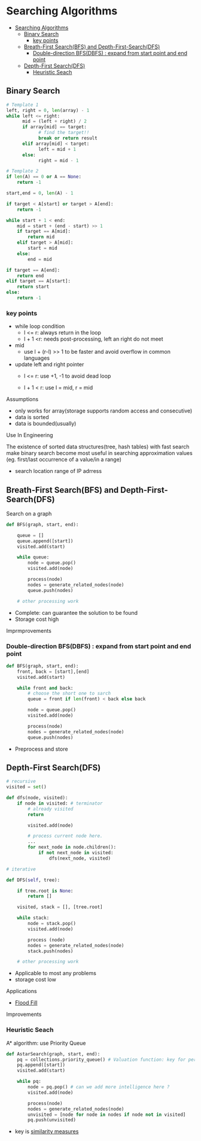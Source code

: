
# Searching Algorithms

- [Searching Algorithms](#searching-algorithms)
  - [Binary Search](#binary-search)
    - [key points](#key-points)
  - [Breath-First Search\(BFS\) and Depth-First-Search\(DFS\)](#breath-first-searchbfs-and-depth-first-searchdfs)
    - [Double-direction BFS\(DBFS\) : expand from start point and end point](#double-direction-bfsdbfs--expand-from-start-point-and-end-point)
  - [Depth-First Search(DFS)](#depth-first-searchdfs)
    - [Heuristic Seach](#heuristic-seach)

## Binary Search

```py
# Template 1
left, right = 0, len(array) - 1 
while left <= right: 
      mid = (left + right) / 2 
      if array[mid] == target: 
            # find the target!! 
            break or return result 
      elif array[mid] < target: 
            left = mid + 1 
      else: 
            right = mid - 1

# Template 2
if len(A) == 0 or A == None:
    return -1

start,end = 0, len(A) - 1

if target < A[start] or target > A[end]:
    return -1

while start + 1 < end:
    mid = start + (end - start) >> 1
    if target == A[mid]:
        return mid
    elif target > A[mid]:
        start = mid
    else:
        end = mid

if target == A[end]:
    return end
elif target == A[start]:
    return start
else:
    return -1
```

### key points

* while loop condition
  * l &lt;= r: always return in the loop
  * l + 1 &lt;r: needs post-processing, left an right do not meet
* mid
  * use l + \(r-l\) &gt;&gt; 1 to be faster and avoid overflow in common languages
* update left and right pointer
  * l &lt;= r: use +1, -1 to avoid dead loop

  * l + 1 &lt; r: use l = mid, r = mid

Assumptions

* only works for array\(storage supports random access and consecutive\)
* data is sorted
* data is bounded\(usually\)

Use In Engineering

The existence of sorted data structures\(tree, hash tables\) with fast search make binary search become most useful in searching approximation values \(eg. first/last occurrence of a value/in a range\)

- search location range of IP adrress


## Breath-First Search\(BFS\) and Depth-First-Search\(DFS\)

Search on a graph

```py
def BFS(graph, start, end):

    queue = [] 
    queue.append([start]) 
    visited.add(start)

    while queue: 
        node = queue.pop() 
        visited.add(node)

        process(node) 
        nodes = generate_related_nodes(node) 
        queue.push(nodes)

    # other processing work
```

- Complete: can guarantee the solution to be found
- Storage cost high

Imprmprovements

### Double-direction BFS\(DBFS\) : expand from start point and end point

  ```py
  def BFS(graph, start, end):
      front, back = [start],[end]
      visited.add(start)

      while front and back: 
          # choose the short one to sarch
          queue = front if len(front) < back else back

          node = queue.pop() 
          visited.add(node)

          process(node) 
          nodes = generate_related_nodes(node) 
          queue.push(nodes)
  ```

* Preprocess and store

## Depth-First Search(DFS)

```py
# recursive
visited = set() 

def dfs(node, visited):
    if node in visited: # terminator
        # already visited 
        return 

        visited.add(node) 

        # process current node here. 
        ...
        for next_node in node.children(): 
            if not next_node in visited: 
                dfs(next_node, visited)

# iterative

def DFS(self, tree): 

    if tree.root is None: 
        return [] 

    visited, stack = [], [tree.root]

    while stack: 
        node = stack.pop() 
        visited.add(node)

        process (node) 
        nodes = generate_related_nodes(node) 
        stack.push(nodes) 

    # other processing work
```

* Applicable to most any problems
* storage cost low

Applications

* [Flood Fill](https://en.wikipedia.org/wiki/Flood_fill)

Improvements

### Heuristic Seach

A\* algorithm: use Priority Queue

```py
def AstarSearch(graph, start, end):
    pq = collections.priority_queue() # Valuation function: key for performance
    pq.append([start]) 
    visited.add(start)

    while pq: 
        node = pq.pop() # can we add more intelligence here ?
        visited.add(node)

        process(node) 
        nodes = generate_related_nodes(node) 
        unvisited = [node for node in nodes if node not in visited]
        pq.push(unvisited)
```

* key is [similarity measures](https://dataaspirant.com/2015/04/11/five-most-popular-similarity-measures-implementation-in-python/)